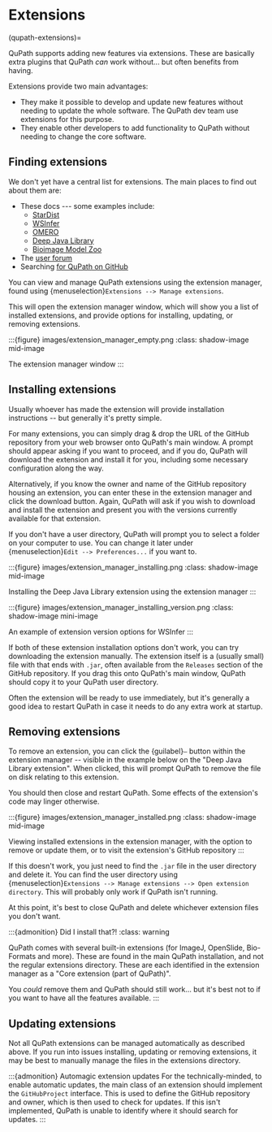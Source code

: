 # Extensions

(qupath-extensions)=

QuPath supports adding new features via extensions.
These are basically extra plugins that QuPath *can* work without... but often benefits from having.

Extensions provide two main advantages:

* They make it possible to develop and update new features without needing to update the whole software.
  The QuPath dev team use extensions for this purpose.
* They enable other developers to add functionality to QuPath without needing to change the core software.


## Finding extensions

We don't yet have a central list for extensions.
The main places to find out about them are:

* These docs --- some examples include:
  <!-- * [Instanseg](instanseg-extension) -->
  * [StarDist](stardist-extension)
  * [WSInfer](wsinfer-extension)
  * [OMERO](omero-extension)
  * [Deep Java Library](deep-java-library)
  * [Bioimage Model Zoo](bioimage-io)
* The [user forum](https://forum.image.sc/tag/qupath)
* Searching [for QuPath on GitHub](https://github.com/search?q=qupath)

You can view and manage QuPath extensions using the extension manager,
found using {menuselection}`Extensions --> Manage extensions`.

This will open the extension manager window, which will show you a list of installed extensions, and provide options for installing, updating, or removing extensions.

:::{figure} images/extension_manager_empty.png
:class: shadow-image mid-image

The extension manager window
:::

## Installing extensions

Usually whoever has made the extension will provide installation instructions -- but generally it's pretty simple.

For many extensions, you can simply drag & drop the URL of the GitHub repository
from your web browser onto QuPath's main window.
A prompt should appear asking if you want to proceed, and if you do, QuPath will download the extension and install it for you, including some necessary configuration along the way.

Alternatively, if you know the owner and name of the GitHub repository housing an extension, you can enter these in the extension manager and click the download button.
Again, QuPath will ask if you wish to download and install the extension and present you with the versions currently available for that extension.

If you don't have a user directory, QuPath will prompt you to select a folder on your computer to use.
You can change it later under {menuselection}`Edit --> Preferences...` if you want to.

:::{figure} images/extension_manager_installing.png
:class: shadow-image mid-image

Installing the Deep Java Library extension using the extension manager
:::

:::{figure} images/extension_manager_installing_version.png
:class: shadow-image mini-image

An example of extension version options for WSInfer
:::

If both of these extension installation options don't work, you can try downloading the extension manually.
The extension itself is a (usually small) file with that ends with `.jar`, often available from the `Releases` section of the GitHub repository.
If you drag this onto QuPath's main window, QuPath should copy it to your QuPath user directory.

Often the extension will be ready to use immediately, but it's generally a good idea to restart QuPath in case it needs to do any extra work at startup.

## Removing extensions

To remove an extension, you can click the {guilabel}`—` button within the
extension manager -- visible in the example below on the
"Deep Java Library extension".
When clicked, this will prompt QuPath to remove the file on disk relating to this extension.

You should then close and restart QuPath.
Some effects of the extension's code may linger otherwise.

:::{figure} images/extension_manager_installed.png
:class: shadow-image mid-image

Viewing installed extensions in the extension manager, with the option to remove or update them, or to visit the extension's GitHub repository
:::

If this doesn't work, you just need to find the `.jar` file in the user directory and delete it. You can find the user directory using {menuselection}`Extensions --> Manage extensions --> Open extension directory`.
This will probably only work if QuPath isn't running.

At this point, it's best to close QuPath and delete whichever extension files you don't want.

:::{admonition} Did I install that?!
:class: warning

QuPath comes with several built-in extensions (for ImageJ, OpenSlide, Bio-Formats and more). These are found in the main QuPath installation, and not the regular extensions directory.
These are each identified in the extension manager as a "Core extension (part of QuPath)".

You *could* remove them and QuPath should still work... but it's best not to if you want to have all the features available.
:::

## Updating extensions

Not all QuPath extensions can be managed automatically as described above.
If you run into issues installing, updating or removing extensions, it may be best to manually manage the files in the extensions directory.

:::{admonition} Automagic extension updates
For the technically-minded, to enable automatic updates, the main class of an extension should implement the `GitHubProject` interface.
This is used to define the GitHub repository and owner, which is then used to check for updates. If this isn't implemented, QuPath is unable to identify where it should search for updates.
:::